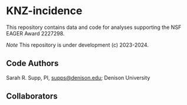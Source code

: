 # KNZ-incidence
This repository contains data and code for analyses supporting the NSF EAGER Award 2227298.

*Note* This repository is under development (c) 2023-2024.

## Code Authors
Sarah R. Supp, PI, supps@denison.edu; Denison University

## Collaborators
